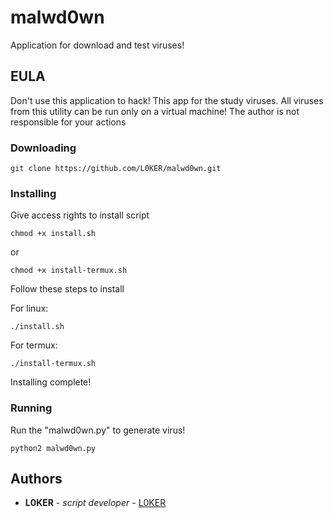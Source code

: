 # malwd0wn

Application for download and test viruses!

## EULA

Don't use this application to hack! This app for the study viruses. All viruses from this utility can be run only on a virtual machine! The author is not responsible for your actions


### Downloading

```
git clone https://github.com/L0KER/malwd0wn.git
```


### Installing

Give access rights to install script

```
chmod +x install.sh
```
or
```
chmod +x install-termux.sh
```


Follow these steps to install

For linux:

```
./install.sh
```

For termux:

```
./install-termux.sh
```

Installing complete!

### Running

Run the "malwd0wn.py" to generate virus!

```
python2 malwd0wn.py
```
## Authors

* **L0KER** - *script developer* - [L0KER](https://github.com/L0KER)

